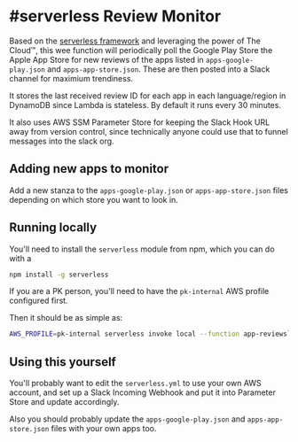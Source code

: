 # #serverless Review Monitor

Based on the [serverless framework](https://serverless.com) and leveraging the power of The Cloud™,
this wee function will periodically poll the Google Play Store the Apple App Store for new reviews
of the apps listed in `apps-google-play.json` and `apps-app-store.json`. These are then posted into
a Slack channel for maximium trendiness.

It stores the last received review ID for each app in each language/region in DynamoDB since
Lambda is stateless. By default it runs every 30 minutes.

It also uses AWS SSM Parameter Store for keeping the Slack Hook URL away from version control, since
technically anyone could use that to funnel messages into the slack org.

## Adding new apps to monitor

Add a new stanza to the `apps-google-play.json` or `apps-app-store.json` files depending on which 
store you want to look in. 

## Running locally

You'll need to install the `serverless` module from npm, which you can do with a

```bash
npm install -g serverless
```

If you are a PK person, you'll need to have the `pk-internal` AWS profile configured first. 

Then it should be as simple as:

```bash
AWS_PROFILE=pk-internal serverless invoke local --function app-reviews`
```

## Using this yourself

You'll probably want to edit the `serverless.yml` to use your own AWS account, and set up a
Slack Incoming Webhook and put it into Parameter Store and update accordingly.

Also you should probably update the `apps-google-play.json` and `apps-app-store.json` files 
with your own apps too.